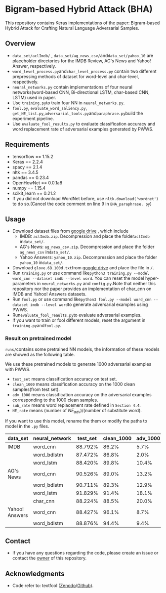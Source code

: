 # Bigram-based Hybrid Attack (BHA)

This repository contains Keras implementations of the paper: Bigram-based Hybrid Attack for Crafting Natural
Language Adversarial Samples.

## Overview
* `data_set/aclImdb/` , `data_set/ag_news_csv/`and`data_set/yahoo_10` are placeholder directories for the IMDB Review, AG's News and Yahoo! Answer, respectively.
* `word_level_process.py`and`char_level_process.py` contain two different prepressing methods of dataset for word-level and char-level, respectively.
* `neural_networks.py` contain implementations of four neural networks(word-based CNN, Bi-directional LSTM, char-based CNN, LSTM) used in paper.
* Use `training.py`to train four NN in `neural_networks.py`.
* `fool.py`, `evaluate_word_saliency.py`, `get_NE_list.py`,`adversarial_tools.py`and`paraphrase.py`build the experiment pipeline.
* Use `evaluate_fool_results.py` to evaluate classification accuracy and word replacement rate of adversarial examples generated by PWWS.

## Requirements
* tensorflow == 1.15.2
* Keras == 2.2.4
* spacy == 2.1.4
* nltk == 3.4.5
* pandas == 0.23.4
* OpenHowNet == 0.0.1a8
* numpy == 1.15.4
* scikit_learn == 0.21.2
* If you did not download WordNet before, use `nltk.download('wordnet')` to do so.(Cancel the code comment on line 9 in `BHA_paraphrase. py`) 


## Usage

* Download dataset files from [google drive](https://drive.google.com/open?id=1YdndNH0RE6BEpg04HtK6VWemYrowWzvA) , which include
    - IMDB: `aclImdb.zip`. Decompression and place the folder`aclImdb` in`data_set/`.
    - AG's News: `ag_news_csv.zip`. Decompression and place the folder `ag_news_csv` in`data_set/`.
    - Yahoo Answers: `yahoo_10.zip`. Decompression and place the folder `yahoo_10` in`data_set/`.
* Download `glove.6B.100d.txt`from [google drive](https://drive.google.com/open?id=1YdndNH0RE6BEpg04HtK6VWemYrowWzvA) and place the file in `/`.
* Run `training.py` or use command like`python3 training.py --model word_cnn --dataset imdb --level word`. You can reset the model hyper-parameters in `neural_networks.py` and `config.py`.Note that neither this repository nor the paper provides an implementation of char_cnn on IMDB and Yahoo! Answers datasets.
* Run `fool.py` or use command like`python3 fool.py --model word_cnn --dataset imdb --level word`to generate adversarial examples using PWWS.
* Run`evaluate_fool_reaults.py`to evaluate adversarial examples. 
* If you want to train or fool different models, reset the argument in `training.py`and`fool.py`.
### Result on pretrained model

`runs/`contains some pretrained NN models, the information of these models are showed as the following table. 

We use these pretrained models to generate 1000 adversarial examples with PWWS.

- `test_set` means classification accuracy on test set.
- `clean_1000` means classification accuracy on the 1000 clean samples(from test set).
- `adv_1000` means classification accuracy on the adversarial examples corresponding to the 1000 clean samples.
- `sub_rate` means word replacement rate defined in `Section 4.4`.
- `NE_rate` means  (number of $NE_{adv}$)/(number of substitute word).

If you want to use this model, rename the them or modify the paths to model in the `.py` files.

| data_set       | neural_network | test_set | clean_1000 | adv_1000  | sub_rate | NE_rate |
| -------------- | -------------- | -------- | ---------- | --------- | -------- | ------- |
| IMDB           | word_cnn       | 88.792%  | 86.2%      | 5.7% | 3.933%   | 21.395% |
|                | word_bdlstm    | 87.472%  | 86.8%      | 2.0%      | 4.206%   | 11.094% |
|                | word_lstm      | 88.420%  | 89.8%      | 10.4%     | 6.816%   | 6.548%  |
| AG's News      | word_cnn       | 90.526%  | 89.0%      | 13.2%     | 12.308%  | 30.877% |
|                | word_bdlstm    | 90.711%  | 89.3%      | 12.9%     | 13.494%  | 27.227% |
|                | word_lstm      | 91.829%  | 91.4%      | 18.1%     | 18.102%  | 27.374% |
|                | char_cnn       | 88.224%  | 88.5%      | 20.0%     | 11.979%  | 23.241% |
| Yahoo! Answers | word_cnn       | 88.427%  | 96.1%      | 8.7%      | 33.067%  | 12.768% |
|                | word_bdlstm    | 88.876%  | 94.4%      | 9.4% | 20.752% | 7.016% |

## Contact

* If you have any questions regarding the code, please create an issue or contact the [owner](https://github.com/RenShuhuai-Andy) of this repository.

##  Acknowledgments

- Code refer to: textfool ([Zenodo](https://zenodo.org/record/831638)/[Github](https://github.com/bogdan-kulynych/textfool)).
